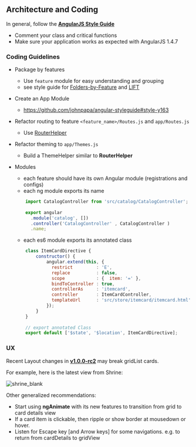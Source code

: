 ## Architecture and Coding

In general, follow the **[AngularJS Style Guide](https://github.com/johnpapa/angular-styleguide)**

*  Comment your class and critical functions
*  Make sure your application works as expected with AngularJS 1.4.7

### Coding Guidelines

* Package by features
  * Use `feature` module for easy understanding and grouping
  * see style guide for [Folders-by-Feature](https://github.com/johnpapa/angular-styleguide#application-structure) and [LIFT](https://github.com/johnpapa/angular-styleguide#application-structure-lift-principle)
  
* Create an App Module
  * https://github.com/johnpapa/angular-styleguide#style-y163
  
* Refactor routing to feature `<feature_name>/Routes.js` and `app/Routes.js`
  * Use [RouterHelper](https://github.com/johnpapa/angular-styleguide#routing)
  
* Refactor theming to `app/Themes.js` 
  * Build a ThemeHelper similar to **RouterHelper**
  
* Modules
  * each feature should have its own Angular module (registrations and configs)
  * each ng module exports its name
  ```js
      import CatalogController from 'src/catalog/CatalogController';
      
      export angular
        .module('catalog', [])
        .controller('CatalogController' , CatalogController )
        .name;
  ```
  * each es6 module exports its annotated class
  ```js
      class ItemCardDirective {
          constructor() {
              angular.extend(this, {
                restrict         : 'E',
                replace          : false,
                scope            : {  item: '=' },
                bindToController : true,
                controllerAs     : 'itemcard',
                controller       : ItemCardController,
                templateUrl      : 'src/store/itemcard/itemcard.html'
              });
          }  
      }
      
      // export annotated Class
      export default ['$state', '$location', ItemCardDirective];    
  ```
  
### UX

Recent Layout changes in **[v1.0.0-rc2](https://github.com/angular/material/commits/v1.0.0-rc2)** may break gridList cards. 

For example, here is the latest view from Shrine:

![shrine_blank](https://cloud.githubusercontent.com/assets/210413/10845088/09704c10-7ed3-11e5-9cea-1a94b1ca365d.png)

Other generalized recommendations:

* Start using **ngAnimate** with its new features to transition from grid to card details view
* If a card item is clickable, then ripple or show border at mousedown or hover.
* Listen for Escape key [and Arrow keys] for some navigations. e.g. to return from cardDetails to gridView

